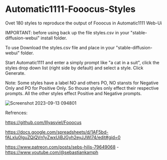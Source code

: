# Automatic1111-Fooocus-Styles
Ovet 180 styles to reproduce the output of Fooocus in Automatic1111 Web-Ui

IMPORTANT: before using back up the file styles.csv in your "stable-diffusion-webui" install folder.

To use Download the styles.csv file and place in your "stable-diffusion-webui" folder.

Start Automatic1111 and enter a simply prompt like "a cat in a suit", click the styles drop down list (right side by default) and select a style. Click Generate.

Note: Some styles have a label NO and others PO, NO stansts for Negative Only and PO for Positive Only. So thouse styles only effect their respective prompts. All the other styles effect Positive and Negative prompts.

![Screenshot 2023-09-13 094801](https://github.com/thundercat71/Automatic1111-Fooocus-Styles/assets/43249202/81c5cb4c-94aa-47c6-9bc2-d982b9022592)

Refrences:

https://github.com/lllyasviel/Fooocus

https://docs.google.com/spreadsheets/d/1AF5bd-fALxlu0lguZQiQVn1yZwxUiBJGyh2eyJJWl74/edit#gid=0

https://www.patreon.com/posts/sebs-hilis-79649068 - https://www.youtube.com/@sebastiankamph
